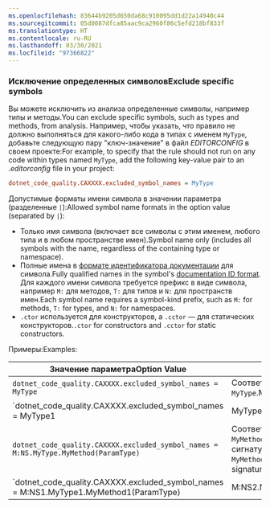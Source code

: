 ```yaml
---
ms.openlocfilehash: 83644b9205d650da68c910095dd1d22a14940c44
ms.sourcegitcommit: 05d0087dfca85aac9ca2960f86c5efd218bf833f
ms.translationtype: HT
ms.contentlocale: ru-RU
ms.lasthandoff: 03/30/2021
ms.locfileid: "97366822"
---
```

### <a name="exclude-specific-symbols"></a><span data-ttu-id="d1be4-101">Исключение определенных символов</span><span class="sxs-lookup"><span data-stu-id="d1be4-101">Exclude specific symbols</span></span>

<span data-ttu-id="d1be4-102">Вы можете исключить из анализа определенные символы, например типы и методы.</span><span class="sxs-lookup"><span data-stu-id="d1be4-102">You can exclude specific symbols, such as types and methods, from analysis.</span></span> <span data-ttu-id="d1be4-103">Например, чтобы указать, что правило не должно выполняться для какого-либо кода в типах с именем `MyType`, добавьте следующую пару "ключ-значение" в файл *EDITORCONFIG* в своем проекте:</span><span class="sxs-lookup"><span data-stu-id="d1be4-103">For example, to specify that the rule should not run on any code within types named `MyType`, add the following key-value pair to an *.editorconfig* file in your project:</span></span>

```ini
dotnet_code_quality.CAXXXX.excluded_symbol_names = MyType
```

<span data-ttu-id="d1be4-104">Допустимые форматы имени символа в значении параметра (разделенные `|`):</span><span class="sxs-lookup"><span data-stu-id="d1be4-104">Allowed symbol name formats in the option value (separated by `|`):</span></span>

- <span data-ttu-id="d1be4-105">Только имя символа (включает все символы с этим именем, любого типа и в любом пространстве имен).</span><span class="sxs-lookup"><span data-stu-id="d1be4-105">Symbol name only (includes all symbols with the name, regardless of the containing type or namespace).</span></span>
- <span data-ttu-id="d1be4-106">Полные имена в [формате идентификатора документации](../../docs/csharp/programming-guide/xmldoc/processing-the-xml-file.md#id-strings) для символа.</span><span class="sxs-lookup"><span data-stu-id="d1be4-106">Fully qualified names in the symbol's [documentation ID format](../../docs/csharp/programming-guide/xmldoc/processing-the-xml-file.md#id-strings).</span></span> <span data-ttu-id="d1be4-107">Для каждого имени символа требуется префикс в виде символа, например `M:` для методов, `T:` для типов и `N:` для пространств имен.</span><span class="sxs-lookup"><span data-stu-id="d1be4-107">Each symbol name requires a symbol-kind prefix, such as `M:` for methods, `T:` for types, and `N:` for namespaces.</span></span>
- <span data-ttu-id="d1be4-108">`.ctor` используется для конструкторов, а `.cctor` — для статических конструкторов.</span><span class="sxs-lookup"><span data-stu-id="d1be4-108">`.ctor` for constructors and `.cctor` for static constructors.</span></span>

<span data-ttu-id="d1be4-109">Примеры:</span><span class="sxs-lookup"><span data-stu-id="d1be4-109">Examples:</span></span>

| <span data-ttu-id="d1be4-110">Значение параметра</span><span class="sxs-lookup"><span data-stu-id="d1be4-110">Option Value</span></span> | <span data-ttu-id="d1be4-111">Итоги</span><span class="sxs-lookup"><span data-stu-id="d1be4-111">Summary</span></span> |
| --- | --- |
|`dotnet_code_quality.CAXXXX.excluded_symbol_names = MyType` | <span data-ttu-id="d1be4-112">Соответствует всем символам с именем `MyType`.</span><span class="sxs-lookup"><span data-stu-id="d1be4-112">Matches all symbols named `MyType`.</span></span> |
|`dotnet_code_quality.CAXXXX.excluded_symbol_names = MyType1|MyType2` | <span data-ttu-id="d1be4-113">Соответствует всем символам с именем `MyType1` или `MyType2`.</span><span class="sxs-lookup"><span data-stu-id="d1be4-113">Matches all symbols named either `MyType1` or `MyType2`.</span></span> |
|`dotnet_code_quality.CAXXXX.excluded_symbol_names = M:NS.MyType.MyMethod(ParamType)` | <span data-ttu-id="d1be4-114">Соответствует конкретному методу `MyMethod` с заданной полной сигнатурой.</span><span class="sxs-lookup"><span data-stu-id="d1be4-114">Matches specific method `MyMethod` with the specified fully qualified signature.</span></span> |
|`dotnet_code_quality.CAXXXX.excluded_symbol_names = M:NS1.MyType1.MyMethod1(ParamType)|M:NS2.MyType2.MyMethod2(ParamType)` | <span data-ttu-id="d1be4-115">Соответствует конкретным методам `MyMethod1` и `MyMethod2` с соответствующими полными сигнатурами.</span><span class="sxs-lookup"><span data-stu-id="d1be4-115">Matches specific methods `MyMethod1` and `MyMethod2` with the respective fully qualified signatures.</span></span> |
